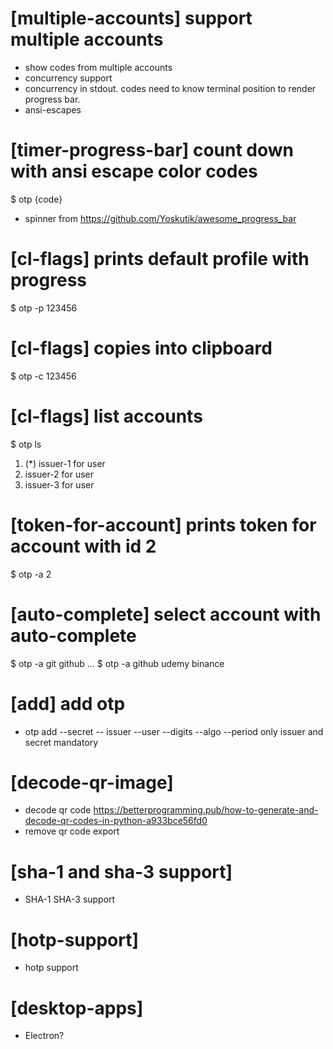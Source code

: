 # [multiple-accounts] support multiple accounts
* show codes from multiple accounts
* concurrency support
* concurrency in stdout. codes need to know terminal position to render progress bar.
* ansi-escapes

# [timer-progress-bar] count down with ansi escape color codes
$ otp
<issuer> <red>{code}</red> <spinner> <seconds>
- spinner from https://github.com/Yoskutik/awesome_progress_bar

# [cl-flags] prints default profile with progress
$ otp -p
123456

# [cl-flags] copies into clipboard 
$ otp -c
123456

# [cl-flags] list accounts
$ otp ls
1. (*) issuer-1 for user
2. issuer-2 for user
3. issuer-3 for user

# [token-for-account] prints token for account with id 2
$ otp -a 2

# [auto-complete] select account with auto-complete
$ otp -a git<Tab>
github ...
$ otp -a <Tab>
github
udemy
binance

# [add] add otp
- otp add --secret -- issuer --user --digits --algo --period
only issuer and secret mandatory

# [decode-qr-image]
* decode qr code
  https://betterprogramming.pub/how-to-generate-and-decode-qr-codes-in-python-a933bce56fd0
* remove qr code export
  
# [sha-1 and sha-3 support]
* SHA-1 SHA-3 support

# [hotp-support]
* hotp support

# [desktop-apps]
* Electron?
